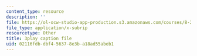 ```yaml
---
content_type: resource
description: ''
file: https://ol-ocw-studio-app-production.s3.amazonaws.com/courses/8-20-introduction-to-special-relativity-january-iap-2021/02116fdbdbf456378e3ba18ad55abeb1_PV6lhcTfSGU.vtt
file_type: application/x-subrip
resourcetype: Other
title: 3play caption file
uid: 02116fdb-dbf4-5637-8e3b-a18ad55abeb1
---
```

